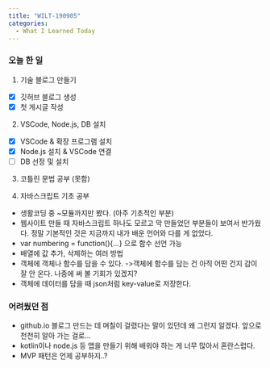 ```yaml
---
title: "WILT-190905"
categories:
  - What I Learned Today
---
```


### 오늘 한 일

1. 기술 블로그 만들기
- [x] 깃허브 블로그 생성
- [x] 첫 게시글 작성

2. VSCode, Node.js, DB 설치
- [x] VSCode & 확장 프로그램 설치
- [x] Node.js 설치 & VSCode 연결
- [ ] DB 선정 및 설치

3. 코틀린 문법 공부 (못함)

4. 자바스크립트 기초 공부
- 생활코딩 중 ~모듈까지만 봤다. (아주 기초적인 부분)
- 웹사이트 만들 때 자바스크립트 하나도 모르고 막 만들었던 부분들이 보여서 반가웠다. 정말 기본적인 것은 지금까지 내가 배운 언어와 다를 게 없었다. 
- var numbering = function(){...} 으로 함수 선언 가능
- 배열에 값 추가, 삭제하는 여러 방법
- 객체에 객체나 함수를 담을 수 있다. ->객체에 함수를 담는 건 아직 어떤 건지 감이 잘 안 온다. 나중에 써 볼 기회가 있겠지?
- 객체에 데이터를 담을 때 json처럼 key-value로 저장한다.


### 어려웠던 점
* github.io 블로그 만드는 데 며칠이 걸렸다는 말이 있던데 왜 그런지 알겠다. 앞으로 천천히 알아 가는 걸로...
* kotlin이나 node.js 등 앱을 만들기 위해 배워야 하는 게 너무 많아서 혼란스럽다.
* MVP 패턴은 언제 공부하지..?